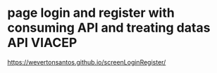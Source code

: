 <h1> page login and register with consuming API and treating datas API VIACEP </h1>

https://wevertonsantos.github.io/screenLoginRegister/
